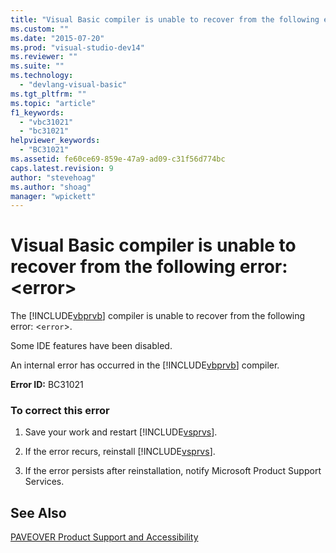 ```yaml
---
title: "Visual Basic compiler is unable to recover from the following error: &lt;error&gt; | Microsoft Docs"
ms.custom: ""
ms.date: "2015-07-20"
ms.prod: "visual-studio-dev14"
ms.reviewer: ""
ms.suite: ""
ms.technology: 
  - "devlang-visual-basic"
ms.tgt_pltfrm: ""
ms.topic: "article"
f1_keywords: 
  - "vbc31021"
  - "bc31021"
helpviewer_keywords: 
  - "BC31021"
ms.assetid: fe60ce69-859e-47a9-ad09-c31f56d774bc
caps.latest.revision: 9
author: "stevehoag"
ms.author: "shoag"
manager: "wpickett"
---
```

# Visual Basic compiler is unable to recover from the following error: &lt;error&gt;
The [!INCLUDE[vbprvb](../../csharp/programming-guide/concepts/linq/includes/vbprvb-md.md)] compiler is unable to recover from the following error: <`error`>.  
  
 Some IDE features have been disabled.  
  
 An internal error has occurred in the [!INCLUDE[vbprvb](../../csharp/programming-guide/concepts/linq/includes/vbprvb-md.md)] compiler.  
  
 **Error ID:** BC31021  
  
### To correct this error  
  
1.  Save your work and restart [!INCLUDE[vsprvs](../../csharp/includes/vsprvs-md.md)].  
  
2.  If the error recurs, reinstall [!INCLUDE[vsprvs](../../csharp/includes/vsprvs-md.md)].  
  
3.  If the error persists after reinstallation, notify Microsoft Product Support Services.  
  
## See Also  
 [PAVEOVER Product Support and Accessibility](http://msdn.microsoft.com/en-us/14e1d293-7b6d-40a6-bf3e-a92f8ee6c88c)